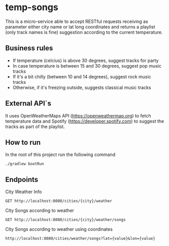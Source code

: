 # temp-songs

This is a micro-service able to accept RESTful requests receiving as parameter either city name or lat long coordinates and returns a playlist (only track names is fine) suggestion according to the current temperature.

## Business rules

* If temperature (celcius) is above 30 degrees, suggest tracks for party
* In case temperature is between 15 and 30 degrees, suggest pop music tracks
* If it's a bit chilly (between 10 and 14 degrees), suggest rock music tracks
* Otherwise, if it's freezing outside, suggests classical music tracks 

## External API´s

It uses OpenWeatherMaps API (https://openweathermap.org) to fetch temperature data and Spotify (https://developer.spotify.com) to suggest the tracks as part of the playlist.

## How to run

In the root of this project run the following command

```
./gradlew bootRun
```

## Endpoints

City Weather Info

```
GET http://localhost:8080/cities/{city}/weather
```

City Songs according to weather
```
GET http://localhost:8080/cities/{city}/weather/songs
```

City Songs according to weather using coordinates
```
http://localhost:8080/cities/weather/songs?lat={value}&lon={value}
```
